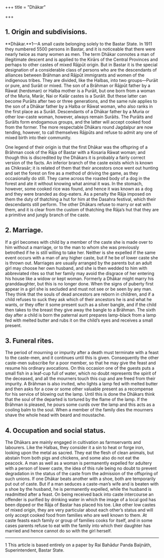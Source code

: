 +++
title = "Dhākar"

+++


## 1. Origin and subdivisions.

**Dhākar.**1—A small caste belonging solely to the Bastar State. In 1911 they numbered 5500 persons in Bastar, and it is noticeable that there were nearly twice as many women as men. The term Dhākar connotes a man of illegitimate descent and is applied to the Kirārs of the Central Provinces and perhaps to other castes of mixed Rājpūt origin. But in Bastar it is the special designation of a considerable class of persons who are the descendants of alliances between Brāhman and Rājpūt immigrants and women of the indigenous tribes. They are divided, like the Halbas, into two groups—Purāit or pure, and Surāit or mixed. The son of a Brāhman or Rājpūt father by a Rāwat \(herdsman\) or Halba mother is a Purāit, but one born from a woman of the Muria, Marār, Nai or Kalār castes is a Surāit. But these latter can become Purāits after two or three generations, and the same rule applies to the son of a Dhākar father by a Halba or Rāwat woman, who also ranks in the first place as a Surāit. Descendants of a Dhākar father by a Muria or other low-caste woman, however, always remain Surāits. The Purāits and Surāits form endogamous groups, and the latter will accept cooked food from the former. The more respectable Dhākars round Jagdalpur are now tending, however, to call themselves Rājpūts and refuse to admit any one of mixed birth into their community. 

One legend of their origin is that the first Dhākar was the offspring of a Brāhman cook of the Rāja of Bastar with a Kosaria Rāwat woman; and though this is discredited by the Dhākars it is probably a fairly correct version of the facts. An inferior branch of the caste exists which is known as Chikrasār; it is related of them that their ancestors once went out hunting and set the forest on fire as a method of driving the game, as they occasionally do still. They came across the roasted body of a dog in the forest and ate it without knowing what animal it was. In the stomach, however, some cooked rice was found, and hence it was known as a dog and they were branded as dog-eaters. As a penalty the Rāja imposed on them the duty of thatching a hut for him at the Dasahra festival, which their descendants still perform. The other Dhākars refuse to marry or eat with them, and it is clear from the custom of thatching the Rāja’s hut that they are a primitive and jungly branch of the caste. 



## 2. Marriage.

If a girl becomes with child by a member of the caste she is made over to him without a marriage, or to the man to whom she was previously betrothed if he is still willing to take her. Neither is she expelled if the same event occurs with a man of any higher caste, but if he be of lower caste she is thrown out. Marriages are usually arranged by the parents but an adult girl may choose her own husband, and she is then wedded to him with abbreviated rites so that her family may avoid the disgrace of her entering his house like a widow or kept woman. Formerly a Dhākar might marry his granddaughter, but this is no longer done. When the signs of puberty first appear in a girl she is secluded and must not see or be seen by any man. They think that the souls of dead ancestors are reborn in children, and if a child refuses to suck they ask which of their ancestors he is and what he wants, or they offer it some present such as a silver bangle, and if the child then takes to the breast they give away the bangle to a Brāhman. The sixth day after a child is born the paternal aunt prepares lamp-black from a lamp fed with melted butter and rubs it on the child’s eyes and receives a small present. 



## 3. Funeral rites.

The period of mourning or impurity after a death must terminate with a feast to the caste-men, and it continues until this is given. Consequently the other caste-men subscribe for a poor member, so that he may give the feast and resume his ordinary avocations. On this occasion one of the guests puts a small fish in a leaf-cup full of water, which no doubt represents the spirit of the deceased, and all the mourners touch this cup and are freed from their impurity. A Brāhman is also invited, who lights a lamp fed with melted butter and then asks for a cow or some other valuable present as a recompense for his service of blowing out the lamp. Until this is done the Dhākars think that the soul of the departed is tortured by the flame of the lamp. If the Brāhman is pleased, he pours some curds over the lamp and this acts as a cooling balm to the soul. When a member of the family dies the mourners shave the whole head with beard and moustache. 



## 4. Occupation and social status.

The Dhākars are mainly engaged in cultivation as farmservants and labourers. Like the Halbas, they consider it a sin to heat or forge iron, looking upon the metal as sacred. They eat the flesh of clean animals, but abstain from both pigs and chickens, and some also do not eat the peacock. A man as well as a woman is permanently expelled for adultery with a person of lower caste, the idea of this rule being no doubt to prevent degradation in the status of the caste from the admission of the offspring of such unions. If one Dhākar beats another with a shoe, both are temporarily put out of caste. But if a man seduces a caste-man’s wife and is beaten with a shoe by the husband, he is permanently expelled, while the husband is readmitted after a feast. On being received back into caste intercourse an offender is purified by drinking water in which the image of a local god has been dipped or the Rāja of Bastar has placed his toe. Like other low castes of mixed origin, they are very particular about each other’s status and will only accept cooked food from families who are well known to them. At caste feasts each family or group of families cooks for itself, and in some cases parents refuse to eat with the family into which their daughter has married and hence cannot do so with the girl herself. 



* * *

1 This article is based entirely on a paper by Rai Bahādur Panda Baijnāth, Superintendent, Bastar State. 




